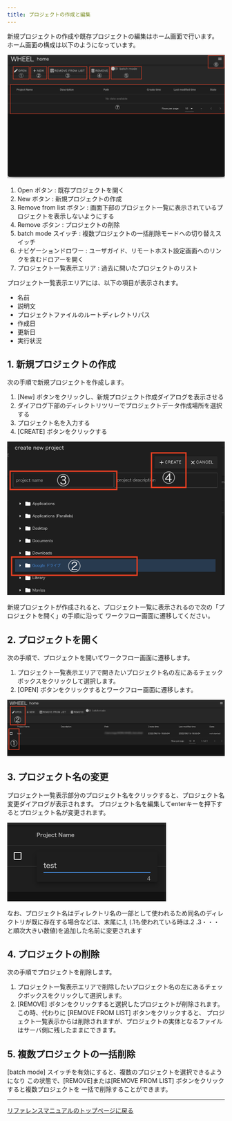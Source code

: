 ```yaml
---
title: プロジェクトの作成と編集
---
```

新規プロジェクトの作成や既存プロジェクトの編集はホーム画面で行います。
ホーム画面の構成は以下のようになっています。

![img](./img/home.png "home")
1. Open ボタン                : 既存プロジェクトを開く
1. New ボタン                 : 新規プロジェクトの作成
1. Remove from list ボタン    : 画面下部のプロジェクト一覧に表示されているプロジェクトを表示しないようにする
1. Remove ボタン              : プロジェクトの削除
1. batch mode スイッチ        : 複数プロジェクトの一括削除モードへの切り替えスイッチ
1. ナビゲーションドロワー     : ユーザガイド、リモートホスト設定画面へのリンクを含むドロアーを開く
1. プロジェクト一覧表示エリア : 過去に開いたプロジェクトのリスト

プロジェクト一覧表示エリアには、以下の項目が表示されます。
- 名前
- 説明文
- プロジェクトファイルのルートディレクトリパス
- 作成日
- 更新日
- 実行状況


## 1. 新規プロジェクトの作成
次の手順で新規プロジェクトを作成します。

1. [New] ボタンをクリックし、新規プロジェクト作成ダイアログを表示させる
1. ダイアログ下部のディレクトリツリーでプロジェクトデータ作成場所を選択する
1. プロジェクト名を入力する
1. [CREATE] ボタンをクリックする

![img](./img/new.png "new")

新規プロジェクトが作成されると、プロジェクト一覧に表示されるので次の「プロジェクトを開く」の手順に沿って
ワークフロー画面に遷移してください。

## 2. プロジェクトを開く
次の手順で、プロジェクトを開いてワークフロー画面に遷移します。
1. プロジェクト一覧表示エリアで開きたいプロジェクト名の左にあるチェックボックスをクリックして選択します。
1. [OPEN] ボタンをクリックするとワークフロー画面に遷移します。

![img](./img/open.png "open")

## 3. プロジェクト名の変更
プロジェクト一覧表示部分のプロジェクト名をクリックすると、プロジェクト名変更ダイアログが表示されます。
プロジェクト名を編集してenterキーを押下するとプロジェクト名が変更されます。

![img](./img/changeName.png "changeName")

なお、プロジェクト名はディレクトリ名の一部として使われるため同名のディレクトリが既に存在する場合などは、末尾に.1,
(.1も使われている時は.2 .3・・・と順次大きい数値)を追加した名前に変更されます

## 4. プロジェクトの削除
次の手順でプロジェクトを削除します。
1. プロジェクト一覧表示エリアで削除したいプロジェクト名の左にあるチェックボックスをクリックして選択します。
1. [REMOVE] ボタンをクリックすると選択したプロジェクトが削除されます。
   この時、代わりに [REMOVE FROM LIST] ボタンをクリックすると、
   プロジェクト一覧表示からは削除されますが、プロジェクトの実体となるファイルはサーバ側に残したままにできます。

## 5. 複数プロジェクトの一括削除
[batch mode] スイッチを有効にすると、複数のプロジェクトを選択できるようになり
この状態で、[REMOVE]または[REMOVE FROM LIST] ボタンをクリックすると複数プロジェクトを
一括で削除することができます。

--------
[リファレンスマニュアルのトップページに戻る](../index.md)

